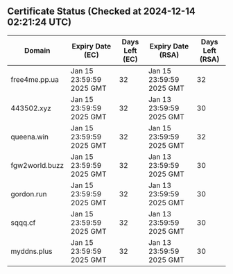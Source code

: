 ## Certificate Status (Checked at 2024-12-14 02:21:24 UTC)
| Domain | Expiry Date (EC) | Days Left (EC) | Expiry Date (RSA) | Days Left (RSA) |
|--------|-------------------|----------------|--------------------|--------------------|
| free4me.pp.ua | Jan 15 23:59:59 2025 GMT | 32 | Jan 15 23:59:59 2025 GMT | 32 |
| 443502.xyz | Jan 15 23:59:59 2025 GMT | 32 | Jan 13 23:59:59 2025 GMT | 30 |
| queena.win | Jan 15 23:59:59 2025 GMT | 32 | Jan 15 23:59:59 2025 GMT | 32 |
| fgw2world.buzz | Jan 15 23:59:59 2025 GMT | 32 | Jan 13 23:59:59 2025 GMT | 30 |
| gordon.run | Jan 15 23:59:59 2025 GMT | 32 | Jan 13 23:59:59 2025 GMT | 30 |
| sqqq.cf | Jan 15 23:59:59 2025 GMT | 32 | Jan 13 23:59:59 2025 GMT | 30 |
| myddns.plus | Jan 15 23:59:59 2025 GMT | 32 | Jan 13 23:59:59 2025 GMT | 30 |
